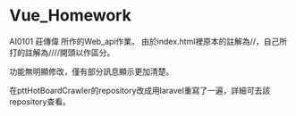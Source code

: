 # Vue_Homework
AI0101 莊傳偉 所作的Web_api作業。
由於index.html裡原本的註解為//，自己所打的註解為////開頭以作區分。

功能無明顯修改，僅有部分訊息顯示更加清楚。

在pttHotBoardCrawler的repository改成用laravel重寫了一遍，詳細可去該repository查看。
